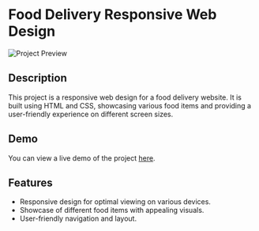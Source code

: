 # Food Delivery Responsive Web Design

![Project Preview](link-to-your-project-preview-image.jpg)

## Description

This project is a responsive web design for a food delivery website. It is built using HTML and CSS, showcasing various food items and providing a user-friendly experience on different screen sizes.

## Demo

You can view a live demo of the project [here](link-to-live-demo).

## Features

- Responsive design for optimal viewing on various devices.
- Showcase of different food items with appealing visuals.
- User-friendly navigation and layout.


